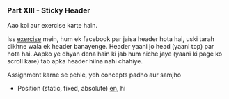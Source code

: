 ### Part XIII - Sticky Header

Aao koi aur exercise karte hain. 

Iss [exercise](http://abhishekgupta92.github.io/equality10) mein,  hum ek facebook par jaisa header hota hai, uski tarah dikhne wala
ek header banayenge. Header yaani jo head (yaani top) par hota hai. Aapko ye dhyan 
dena hain ki jab hum niche jaye (yaani ki page ko scroll kare) tab apka header hilna
nahi chahiye.

Assignment karne se pehle, yeh concepts padho aur samjho
* Position (static, fixed, absolute) [en](http://www.w3schools.com/css/css_positioning.asp), hi


